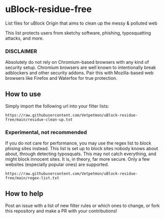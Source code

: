 # uBlock-residue-free
List files for uBlock Origin that aims to clean up the messy &amp; polluted web

This list protects users from sketchy software, phishing, typosquatting attacks, and more.

### DISCLAIMER
Absolutely do not rely on Chromium-based browsers with any kind of security setup. 
Chromium browsers are well known to intentionally break adblockers and other security addons.
Pair this with Mozilla-based web browsers like Firefox and Waterfox for true protection.

## How to use
Simply import the following url into your filter lists:

```
https://raw.githubusercontent.com/Vetpetmon/uBlock-residue-free/main/residue-clean-up.txt
```
### Experimental, not recommended
If you do not care for performance, you may use the regex list to block phising sites instead.
This list is set up to block sites nobody knows about about, through detecting typosquats.
This may not catch everything, and might block innocent sites.
It is, in theory, far more secure. Only a few websites (especially popular ones) are supported.
```
https://raw.githubusercontent.com/Vetpetmon/uBlock-residue-free/main/regex-list.txt
```

## How to help
Post an issue with a list of new filter rules or which ones to change, or fork this repository and make a PR with your contributions!
